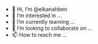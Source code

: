 - 👋 Hi, I’m @elkanahben
- 👀 I’m interested in ...
- 🌱 I’m currently learning ...
- 💞️ I’m looking to collaborate on ...
- 📫 How to reach me ...

<!---
elkanahben/elkanahben is a ✨ special ✨ repository because its `README.md` (this file) appears on your GitHub profile.
You can click the Preview link to take a look at your changes.
--->
